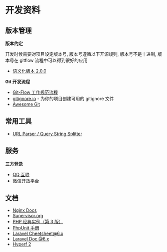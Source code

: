# 开发资料

## 版本管理

**版本约定**

开发时候需要对项目设定版本号, 版本号遵循以下开源规则, 版本号不是十进制, 版本号在 gitflow 流程中可以得到很好的应用

-   [语义化版本 2.0.0](https://semver.org/lang/zh-CN/)

**Git 开发流程**

-   [Git-Flow 工作规范流程](./git/intro-git-flow.md)
-   [gitignore.io](https://www.toptal.com/developers/gitignore) - 为你的项目创建可用的 gitignore 文件
-   [Awesome Git](https://github.com/dictcp/awesome-git)

## 常用工具

-   [URL Parser / Query String Splitter](https://www.freeformatter.com/url-parser-query-string-splitter.html)

## 服务

**三方登录**

-   [QQ 互联](https://connect.qq.com)
-   [微信开放平台](https://open.weixin.qq.com)

## 文档

-   [Nginx Docs](https://docs.nginx.com)
-   [Supervisor.org](http://supervisord.org)
-   [PHP 经典实例（第 3 版）](https://item.jd.com/11746756.html)
-   [PhpUnit 手册](https://phpunit.readthedocs.io/zh_CN/latest/)
-   [Laravel Cheetsheet@6.x](https://learnku.com/docs/laravel-cheatsheet/6.0)
-   [Laravel Doc @6.x](https://learnku.com/docs/laravel/6.x)
-   [Hyperf 2](https://hyperf.wiki/2.0/#/)
